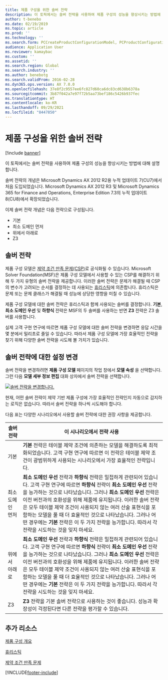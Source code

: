 ```yaml
---
title: 제품 구성을 위한 솔버 전략
description: 이 토픽에서는 솔버 전략을 사용하여 제품 구성의 성능을 향상시키는 방법에 대해 설명합니다.
author: t-benebo
ms.date: 02/19/2019
ms.topic: article
ms.prod: ''
ms.technology: ''
ms.search.form: PCCreateProductConfigurationModel, PCProductConfigurationModelListPage
audience: Application User
ms.reviewer: kamaybac
ms.custom: ''
ms.assetid: ''
ms.search.region: Global
ms.search.industry: ''
ms.author: benebotg
ms.search.validFrom: 2016-02-28
ms.dyn365.ops.version: AX 7.0.0
ms.openlocfilehash: 37e8f2c9557ee6fc827d60ca6dc83cd638b6378a
ms.sourcegitcommit: 3b87f042a7e97f72b5aa73bef186c5426b937fec
ms.translationtype: HT
ms.contentlocale: ko-KR
ms.lasthandoff: 09/29/2021
ms.locfileid: "8447850"
---
```

# <a name="solver-strategy-for-product-configuration"></a>제품 구성을 위한 솔버 전략

[!include [banner](../includes/banner.md)]

이 토픽에서는 솔버 전략을 사용하여 제품 구성의 성능을 향상시키는 방법에 대해 설명합니다.

솔버 전략의 개념은 Microsoft Dynamics AX 2012 R2용 누적 업데이트 7(CU7)에서 처음 도입되었습니다. Microsoft Dynamics AX 2012 R3 및 Microsoft Dynamics 365 for Finance and Operations, Enterprise Edition 7.3의 누적 업데이트 8(CU8)에서 확장되었습니다.

이제 솔버 전략 개념은 다음 전략으로 구성됩니다.

- 기본
- 최소 도메인 먼저
- 위에서 아래로
- Z3

## <a name="solver-strategy"></a>솔버 전략 

제품 구성 모델은 [제약 조건 만족 문제(CSP)](http://aima.cs.berkeley.edu/2nd-ed/newchap05.pdf)로 공식화될 수 있습니다. Microsoft Solver Foundation(MSF)은 제품 구성 모델에서 사용할 수 있는 CSP를 해결하기 위해 두 가지 유형의 솔버 전략을 제공합니다. 이러한 솔버 전략은 문제가 해결될 때 CSP의 변수가 고려되는 순서를 결정하는 데 사용되는 [휴리스틱](https://techterms.com/definition/heuristic)에 의존합니다. 휴리스틱은 문제 또는 문제 클래스가 해결될 때 성능에 상당한 영향을 미칠 수 있습니다.

제품 구성 모델에 대한 솔버 전략은 휴리스틱과 함께 사용되는 솔버를 결정합니다. **기본**, **최소 도메인 우선** 및 **하향식** 전략은 MSF의 두 솔버를 사용하는 반면 **Z3** 전략은 Z3 솔버를 사용합니다. 

실제 고객 구현 연구에 따르면 제품 구성 모델에 대한 솔버 전략을 변경하면 응답 시간을 몇 분에서 밀리초로 줄일 수 있습니다. 따라서 제품 구성 모델에 가장 효율적인 전략을 찾기 위해 다양한 솔버 전략을 시도해 볼 가치가 있습니다.

## <a name="change-the-settings-for-the-solver-strategy"></a>솔버 전략에 대한 설정 변경

솔버 전략을 변경하려면 **제품 구성 모델** 페이지의 작업 창에서 **모델 속성** 을 선택합니다. 그런 다음 **모델 세부 정보 편집** 대화 상자에서 솔버 전략을 선택합니다.

[![솔버 전략을 변경합니다.](./media/solver-strategy.png)](./media/solver-strategy.png)

현재, 어떤 솔버 전략이 제약 기반 제품 구성에 가장 효율적인 전략인지 자동으로 감지하는 로직은 없습니다. 따라서 솔버 전략을 하나씩 시도해야 합니다.

다음 표는 다양한 시나리오에서 사용할 솔버 전략에 대한 권장 사항을 제공합니다.

| 솔버 전략      | 이 시나리오에서 전략 사용 |
|----------------------|-----------------------------------|
| 기본              | **기본** 전략은 테이블 제약 조건에 의존하는 모델을 해결하도록 최적화되었습니다. 고객 구현 연구에 따르면 이 전략은 테이블 제약 조건이 광범위하게 사용되는 시나리오에서 가장 효율적인 전략입니다. |
| 최소 도메인 먼저 | **최소 도메인 우선** 전략과 **하향식** 전략은 밀접하게 관련되어 있습니다. 고객 구현 연구에 따르면 **하향식** 전략이 **최소 도메인 우선** 전략을 능가하는 것으로 나타났습니다. 그러나 **최소 도메인 우선** 전략은 이전 버전과의 호환성을 위해 제품에 유지됩니다. 이러한 솔버 전략은 모두 테이블 제약 조건이 사용되지 않는 여러 산술 표현식을 포함하는 모델을 풀 때 더 효율적인 것으로 나타났습니다. 그러나 어떤 경우에는 **기본** 전략은 이 두 가지 전략을 능가합니다. 따라서 각 전략을 시도하는 것을 잊지 마세요. |
| 위에서 아래로             | **최소 도메인 우선** 전략과 **하향식** 전략은 밀접하게 관련되어 있습니다. 고객 구현 연구에 따르면 **하향식** 전략이 **최소 도메인 우선** 전략을 능가하는 것으로 나타났습니다. 그러나 **최소 도메인 우선** 전략은 이전 버전과의 호환성을 위해 제품에 유지됩니다. 이러한 솔버 전략은 모두 테이블 제약 조건이 사용되지 않는 여러 산술 표현식을 포함하는 모델을 풀 때 더 효율적인 것으로 나타났습니다. 그러나 어떤 경우에는 **기본** 전략은 이 두 가지 전략을 능가합니다. 따라서 각 전략을 시도하는 것을 잊지 마세요. |
| Z3                   | **Z3** 전략을 기본 솔버 전략으로 사용하는 것이 좋습니다. 성능과 확장성이 걱정된다면 다른 전략을 평가할 수 있습니다. |

## <a name="additional-resources"></a>추가 리소스

[제품 구성 개요](build-product-configuration-model.md)

[휴리스틱](https://techterms.com/definition/heuristic)

[제약 조건 만족 문제](http://aima.cs.berkeley.edu/2nd-ed/newchap05.pdf)


[!INCLUDE[footer-include](../../includes/footer-banner.md)]